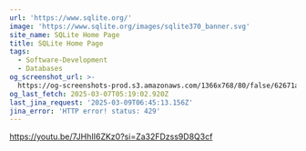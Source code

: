 ```yaml
---
url: 'https://www.sqlite.org/'
image: 'https://www.sqlite.org/images/sqlite370_banner.svg'
site_name: SQLite Home Page
title: SQLite Home Page
tags:
  - Software-Development
  - Databases
og_screenshot_url: >-
  https://og-screenshots-prod.s3.amazonaws.com/1366x768/80/false/62671a25f564977d59e9287c15ab4fc12257bc3d20f698851481cab0d3a617d5.jpeg
og_last_fetch: 2025-03-07T05:19:02.920Z
last_jina_request: '2025-03-09T06:45:13.156Z'
jina_error: 'HTTP error! status: 429'
---
```

https://youtu.be/7JHhII6ZKz0?si=Za32FDzss9D8Q3cf
